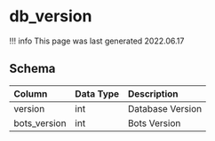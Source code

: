 # db_version

!!! info
	This page was last generated 2022.06.17

## Schema

| Column | Data Type | Description |
| :--- | :--- | :--- |
| version | int | Database Version |
| bots_version | int | Bots Version |

